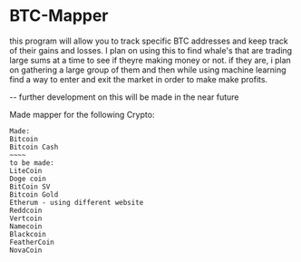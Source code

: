 # BTC-Mapper
this program will allow you to track specific BTC addresses and keep track of their gains and losses. I plan on using this to find whale's 
that are trading large sums at a time to see if theyre making money or not. if they are, i plan on gathering a large group of them and then while using machine learning find a way to enter and exit the market in order to make make profits. 

-- further development on this will be made in the near future 

Made mapper for the following Crypto:
~~~~~
Made:
Bitcoin
Bitcoin Cash
~~~~
to be made:
LiteCoin
Doge coin
BitCoin SV
Bitcoin Gold
Etherum - using different website 
Reddcoin
Vertcoin
Namecoin
Blackcoin
FeatherCoin
NovaCoin

